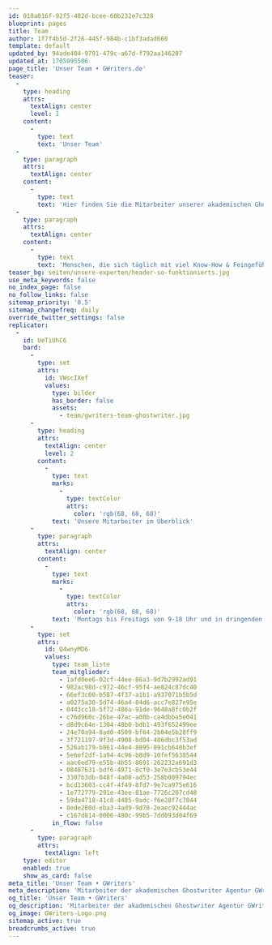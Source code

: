```yaml
---
id: 010a016f-92f5-482d-bcee-60b232e7c328
blueprint: pages
title: Team
author: 1f7f4b5d-2f26-445f-984b-c1bf3adad660
template: default
updated_by: 94ade404-9791-479c-a67d-f792aa146207
updated_at: 1705995506
page_title: 'Unser Team • GWriters.de'
teaser:
  -
    type: heading
    attrs:
      textAlign: center
      level: 1
    content:
      -
        type: text
        text: 'Unser Team'
  -
    type: paragraph
    attrs:
      textAlign: center
    content:
      -
        type: text
        text: 'Hier finden Sie die Mitarbeiter unserer akademischen Ghostwriter Agentur.'
  -
    type: paragraph
    attrs:
      textAlign: center
    content:
      -
        type: text
        text: 'Menschen, die sich täglich mit viel Know-How & Feingefühl um die erfolgreiche Umsetzung Ihrer akademischen Projekte kümmern.'
teaser_bg: seiten/unsere-experten/header-so-funktionierts.jpg
use_meta_keywords: false
no_index_page: false
no_follow_links: false
sitemap_priority: '0.5'
sitemap_changefreq: daily
override_twitter_settings: false
replicator:
  -
    id: UeTiUhC6
    bard:
      -
        type: set
        attrs:
          id: VWscIXef
          values:
            type: bilder
            has_border: false
            assets:
              - team/gwriters-team-ghostwriter.jpg
      -
        type: heading
        attrs:
          textAlign: center
          level: 2
        content:
          -
            type: text
            marks:
              -
                type: textColor
                attrs:
                  color: 'rgb(68, 68, 68)'
            text: 'Unsere Mitarbeiter im Überblick'
      -
        type: paragraph
        attrs:
          textAlign: center
        content:
          -
            type: text
            marks:
              -
                type: textColor
                attrs:
                  color: 'rgb(68, 68, 68)'
            text: 'Montags bis Freitags von 9-18 Uhr und in dringenden Fällen auch an Wochenenden für Sie erreichbar.'
      -
        type: set
        attrs:
          id: Q4wnyMD6
          values:
            type: team_liste
            team_mitglieder:
              - 1afd0ee6-02cf-44ee-86a3-9d7b2992ad91
              - 982ac98d-c972-46cf-95f4-ae824c87dc40
              - 66ef3c00-b587-4f37-a1b1-a937071b5b5d
              - a0275a30-5d74-46a4-84d6-acc7e827e95e
              - 0443cc18-5f72-486a-91de-9648a8fc0b2f
              - c76d960c-26be-47ac-a08b-ca4dbba5e041
              - d8d9c64e-1304-48b0-bdb1-493f652499ee
              - 24e70a94-8ad0-4509-bf64-2b04e5b28ff9
              - 3f721197-9f3d-4908-bd04-486dbc3f53ad
              - 526ab179-b861-44e4-8895-891cb640b3ef
              - 5e6ef2df-1a94-4c96-b8d9-10fef5638544
              - aac6ed79-e55b-4b55-8691-262232a691d3
              - 08487631-bdf6-4971-8cf0-3e7e3cb53e44
              - 3307b3db-048f-4a08-ad53-258b009794ec
              - bcd13603-cc4f-4f49-8fd7-9e7ca975e616
              - 1e772779-291e-43ee-81ae-7726c207cd48
              - 59da4718-41c8-4485-9adc-f6e28f7c7844
              - 8ede280d-eba3-4ad9-9d78-2eaec92444ac
              - c167d814-0006-480c-99b5-7dd093d04f69
            in_flow: false
      -
        type: paragraph
        attrs:
          textAlign: left
    type: editor
    enabled: true
    show_as_card: false
meta_title: 'Unser Team • GWriters'
meta_description: 'Mitarbeiter der akademischen Ghostwriter Agentur GWriters. Menschen, die sich täglich mit viel Know-How & Feingefühl um Ihre akademischen Projekte kümmern.'
og_title: 'Unser Team • GWriters'
og_description: 'Mitarbeiter der akademischen Ghostwriter Agentur GWriters. Menschen, die sich täglich mit viel Know-How & Feingefühl um Ihre akademischen Projekte kümmern.'
og_image: GWriters-Logo.png
sitemap_active: true
breadcrumbs_active: true
---
```

